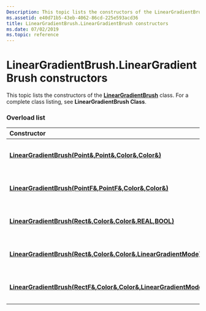 ```yaml
---
Description: This topic lists the constructors of the LinearGradientBrush class. For a complete class listing, see LinearGradientBrush Class.
ms.assetid: e40d71b5-43eb-4062-86cd-225e593acd36
title: LinearGradientBrush.LinearGradientBrush constructors
ms.date: 07/02/2019
ms.topic: reference
---
```


# LinearGradientBrush.LinearGradientBrush constructors

This topic lists the constructors of the [**LinearGradientBrush**](/windows/win32/api/gdiplusbrush/nl-gdiplusbrush-lineargradientbrush) class. For a complete class listing, see **LinearGradientBrush Class**.

### Overload list



| Constructor                                                                                                                                                                  | Description                                                                                                                                                                                                                             |
|:-----------------------------------------------------------------------------------------------------------------------------------------------------------------------------|:----------------------------------------------------------------------------------------------------------------------------------------------------------------------------------------------------------------------------------------|
| [**LinearGradientBrush(Point&,Point&,Color&,Color&)**](/windows/win32/api/gdiplusbrush/nf-gdiplusbrush-lineargradientbrush-lineargradientbrush(inconstpoint__inconstpoint__inconstcolor__inconstcolor_))             | Creates a [**LinearGradientBrush::LinearGradientBrush**](/windows/win32/api/gdiplusbrush/nf-gdiplusbrush-lineargradientbrush-lineargradientbrush(inconstpoint__inconstpoint__inconstcolor__inconstcolor_)) object from a set of boundary points and boundary colors.<br/> |
| [**LinearGradientBrush(PointF&,PointF&,Color&,Color&)**](/windows/win32/api/gdiplusbrush/nf-gdiplusbrush-lineargradientbrush-lineargradientbrush(inconstpointf__inconstpointf__inconstcolor__inconstcolor_))           | Creates a [**LinearGradientBrush::LinearGradientBrush**](/windows/win32/api/gdiplusbrush/nf-gdiplusbrush-lineargradientbrush-lineargradientbrush(inconstpointf__inconstpointf__inconstcolor__inconstcolor_)) object from a set of boundary points and boundary colors.<br/> |
| [**LinearGradientBrush(Rect&,Color&,Color&,REAL,BOOL)**](/windows/win32/api/gdiplusbrush/nf-gdiplusbrush-lineargradientbrush-lineargradientbrush(inconstrectf__inconstcolor__inconstcolor__inreal_inbool))           | Creates a [**LinearGradientBrush::LinearGradientBrush**](/windows/win32/api/gdiplusbrush/nf-gdiplusbrush-lineargradientbrush-lineargradientbrush(inconstrectf__inconstcolor__inconstcolor__inreal_inbool)) object from a rectangle and angle of direction.<br/>           |
| [**LinearGradientBrush(Rect&,Color&,Color&,LinearGradientMode)**](/windows/win32/api/gdiplusbrush/nf-gdiplusbrush-lineargradientbrush-lineargradientbrush(inconstrect__inconstcolor__inconstcolor__inlineargradientmode))  | Creates a [**LinearGradientBrush::LinearGradientBrush**](/windows/win32/api/gdiplusbrush/nf-gdiplusbrush-lineargradientbrush-lineargradientbrush(inconstrect__inconstcolor__inconstcolor__inlineargradientmode)) object based on a rectangle and mode of direction.<br/>        |
| [**LinearGradientBrush(RectF&,Color&,Color&,LinearGradientMode)**](/windows/win32/api/gdiplusbrush/nf-gdiplusbrush-lineargradientbrush-lineargradientbrush(inconstrectf__inconstcolor__inconstcolor__inlineargradientmode)) | Creates a [**LinearGradientBrush::LinearGradientBrush**](/windows/win32/api/gdiplusbrush/nf-gdiplusbrush-lineargradientbrush-lineargradientbrush(inconstrectf__inconstcolor__inconstcolor__inlineargradientmode)) object based on a rectangle and mode of direction.<br/>        |



 

 